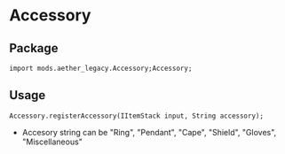 # Accessory

## Package

```zenscript
import mods.aether_legacy.Accessory;Accessory;
```
## Usage

```zenscript
Accessory.registerAccessory(IItemStack input, String accessory);
```
- Accesory string can be "Ring", "Pendant", "Cape", "Shield", "Gloves", "Miscellaneous"
